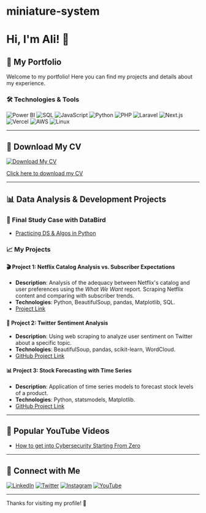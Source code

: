 # miniature-system
# Hi, I'm Ali! 👋

## 🚀 My Portfolio
Welcome to my portfolio! Here you can find my projects and details about my experience.

### 🛠️ Technologies & Tools
![Power BI](https://img.shields.io/badge/Business%20Intelligence-Power%20BI-informational?style=flat&logo=powerbi&color=F2C811)
![SQL](https://img.shields.io/badge/Database-SQL-informational?style=flat&logo=sqlite&color=003B57)
![JavaScript](https://img.shields.io/badge/Code-JavaScript-informational?style=flat&logo=javascript&color=F7DF1E)
![Python](https://img.shields.io/badge/Code-Python-informational?style=flat&logo=python&color=3776AB)
![PHP](https://img.shields.io/badge/Code-PHP-informational?style=flat&logo=php&color=777BB4)
![Laravel](https://img.shields.io/badge/Framework-Laravel-informational?style=flat&logo=laravel&color=FF2D20)
![Next.js](https://img.shields.io/badge/Framework-Next.js-informational?style=flat&logo=next.js&color=000000)
![Vercel](https://img.shields.io/badge/Deployment-Vercel-informational?style=flat&logo=vercel&color=000000)
![AWS](https://img.shields.io/badge/Cloud-AWS-informational?style=flat&logo=amazon-aws&color=232F3E)
![Linux](https://img.shields.io/badge/System-Linux-informational?style=flat&logo=linux&color=FCC624)

---

## 📄 Download My CV
[![Download My CV](https://img.shields.io/badge/Download%20My%20CV-blue)](https://github.com/Yacine-Hamdi/Yacine-hamdi/blob/main/CV_Yacine_Hamdi.pdf)

[Click here to download my CV](https://github.com/cocoritzy/cocoritzy/blob/main/CV.pdf)

---

## 📊 Data Analysis & Development Projects

### 📌 Final Study Case with DataBird
- [Practicing DS & Algos in Python](https://github.com/joshmadakor1/Algorithms-Practice)

### 📈 My Projects

#### 🎬 Project 1: Netflix Catalog Analysis vs. Subscriber Expectations
- **Description**: Analysis of the adequacy between Netflix's catalog and user preferences using the *What We Want* report. Scraping Netflix content and comparing with subscriber trends.
- **Technologies**: Python, BeautifulSoup, pandas, Matplotlib, SQL.
- [Project Link](https://github.com/Yacine-Hamdi/Netflix)

#### 📝 Project 2: Twitter Sentiment Analysis
- **Description**: Using web scraping to analyze user sentiment on Twitter about a specific topic.
- **Technologies**: BeautifulSoup, pandas, scikit-learn, WordCloud.
- [GitHub Project Link](#)

#### 📊 Project 3: Stock Forecasting with Time Series
- **Description**: Application of time series models to forecast stock levels of a product.
- **Technologies**: Python, statsmodels, Matplotlib.
- [GitHub Project Link](#)

---

## 🎥 Popular YouTube Videos
- [How to get into Cybersecurity Starting From Zero](https://www.youtube.com/watch?v=a83ASGn_V_s)

---

## 🤝 Connect with Me
[![LinkedIn](https://img.shields.io/badge/LinkedIn-Ali-blue?logo=linkedin)](https://linkedin.com/in/joshmadakor)
[![Twitter](https://img.shields.io/badge/Twitter-Ali-blue?logo=twitter)](https://twitter.com/joshmadakor)
[![Instagram](https://img.shields.io/badge/Instagram-Ali-orange?logo=instagram)](https://www.instagram.com/joshmadakor/)
[![YouTube](https://img.shields.io/badge/YouTube-Ali-red?logo=youtube)](https://www.youtube.com/c/joshmadakor)

---

Thanks for visiting my profile! 🚀








